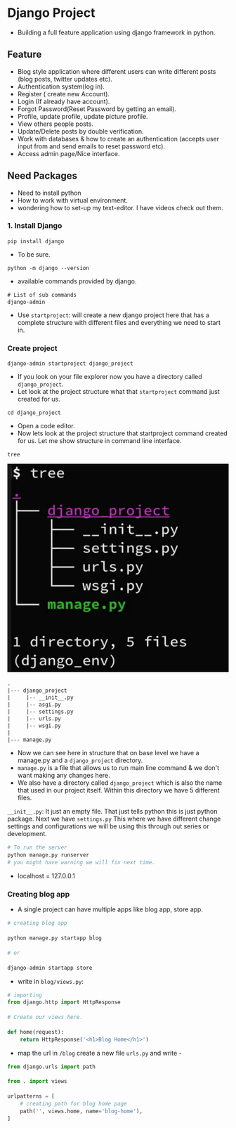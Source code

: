 # Django Project

- Building a full feature application using django framework in python.

## Feature

- Blog style application where different users can write different posts (blog posts, twitter updates etc).
- Authentication system(log in).
- Register ( create new Account).
- Login (If already have account).
- Forgot Password(Reset Password by getting an email).
- Profile, update profile, update picture profile.
- View others people posts.
- Update/Delete posts by double verification.
- Work with databases & how to create an authentication (accepts user input from and send emails to reset password etc).
- Access admin page/Nice interface.

## Need Packages

- Need to install python
- How to work with virtual environment.
- wondering how to set-up my text-editor. I have videos check out them.

### 1. Install Django

```shell
pip install django
```
- To be sure.

```shell
python -m django --version
```

- available commands provided by django.

```shell
# List of sub commands
django-admin
```

- Use `startproject`: will create a new django project here that has a complete structure with different files and everything we need to start in.

### Create project

```shell
django-admin startproject django_project
```

- If you look on your file explorer now you have a directory called `django_project`.
- Let look at the project structure what that `startproject` command just created for us.

```shell
cd django_project
```

- Open a code editor.
- Now lets look at the project structure that startproject command created for us. Let me show structure in command line interface.

```shell
tree
```

![Image](project_structure-tree-command.png)

```shell
.
|--- django_project
|     |-- __init__.py
|     |-- asgi.py
|     |-- settings.py
|     |-- urls.py
|     |-- wsgi.py
|
|--- manage.py
```

- Now we can see here in structure that on base level we have a manage.py and a `django_project` directory.
- `manage.py` is a file that allows us to run main line command & we don't want making any changes here.
- We also have a directory called `django_project` which is also the name that used in our project itself. Within this directory we have 5 different files.

`__init__.py`: It just an empty file. That just tells python this is just python package.
Next we have `settings.py` This where we have different change settings and configurations we will be using this through out series or development.

```py
# To run the server
python manage.py runserver
# you might have warning we will fix next time.
```

- localhost = 127.0.0.1

### Creating blog app

- A single project can have multiple apps like blog app, store app.

```py
# creating blog app

python manage.py startapp blog

# or

django-admin startapp store
```

- write in `blog/views.py`:

```py
# importing 
from django.http import HttpResponse

# Create our views here.

def home(request):
    return HttpResponse('<h1>Blog Home</h1>')
```

- map the url in `/blog` create a new file `urls.py` and write -

```py
from django.urls import path

from . import views

urlpatterns = [
    # creating path for blog home page
    path('', views.home, name='blog-home'),
]
```